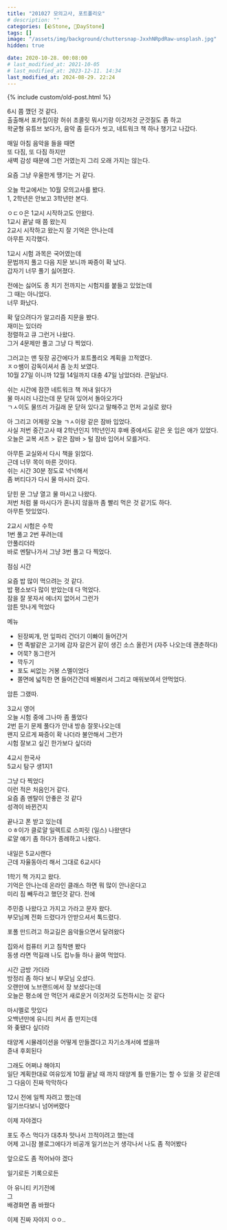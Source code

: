```yaml
---
title: "201027 모의고사, 포트폴리오"
# description: ""
categories: [🪨Stone, 🌱DayStone]
tags: []
image: "/assets/img/background/chuttersnap-JxxhNRpdRaw-unsplash.jpg"
hidden: true

date: 2020-10-28. 00:08:00
# last_modified_at: 2021-10-05
# last_modified_at: 2023-12-11. 14:34
last_modified_at: 2024-08-29. 22:24
---
```


{% include custom/old-post.html %}

6시 쯤 깼던 것 같다.  
출출해서 포카칩이랑 허쉬 초콜릿 뭐시기랑 이것저것 군것질도 좀 하고  
왁굳형 유튜브 보다가, 음악 좀 듣다가 씻고, 네트워크 책 하나 챙기고 나갔다.  

매일 아침 음악을 들을 때면  
또 다짐, 또 다짐 하지만  
새벽 감성 때문에 그런 거였는지 그리 오래 가지는 않는다.  

요즘 그냥 우울한게 땡기는 거 같다.  

오늘 학교에서는 10월 모의고사를 봤다.  
1, 2학년은 안보고 3학년만 본다.  

ㅇㄷㅇ은 1교시 시작하고도 안왔다.  
1교시 끝날 때 쯤 왔는지  
2교시 시작하고 왔는지 잘 기억은 안나는데  
아무튼 지각했다.  

1교시 시험 과목은 국어였는데  
문법까지 풀고 다음 지문 보니까 짜증이 확 났다.  
갑자기 너무 풀기 싫어졌다.  

전에는 싫어도 종 치기 전까지는 시험지를 붙들고 있었는데  
그 때는 아니었다.  
너무 화났다.  

확 덮으려다가 알고리즘 지문을 봤다.  
재미는 있더라  
정렬하고 큐 그런거 나왔다.  
그거 4문제만 풀고 그냥 다 찍었다.  

그러고는 맨 뒷장 공간에다가 포트폴리오 계획을 끄적였다.  
ㅈㅇ쌤이 감독이셔서 좀 눈치 보였다.  
10월 27일 이니까 12월 14일까지 대충 47일 남았더라. 큰일났다.  

쉬는 시간에 잠깐 네트워크 책 꺼내 읽다가  
물 마시러 나갔는데 문 닫혀 있어서 돌아오가다  
ㄱㅅ이도 물뜨러 가길래 문 닫혀 있다고 말해주고 먼저 교실로 왔다  

아 그리고 어제랑 오늘 ㄱㅅ이랑 같은 잠바 입었다.  
사실 저번 중간고사 때 2학년인지 1학년인지 후배 중에서도 같은 옷 입은 애가 있었다.  
오늘은 교복 셔츠 > 같은 잠바 > 털 잠바 입어서 모를거다.  

아무튼 교실와서 다시 책을 읽었다.  
근데 너무 목이 마른 것이다.  
쉬는 시간 30분 정도로 넉넉해서  
좀 버티다가 다시 물 마시러 갔다.  

닫힌 문 그냥 열고 물 마시고 나왔다.  
저번 처럼 물 마시다가 혼나지 않을까 좀 빨리 먹은 것 같기도 하다.  
아무튼 맛있었다.  

2교시 시험은 수학  
1번 풀고 2번 푸려는데  
안풀리더라  
바로 멘탈나가서 그냥 3번 풀고 다 찍었다.  

점심 시간  

요즘 밥 많이 먹으려는 것 같다.  
밥 평소보다 많이 받았는데 다 먹었다.  
잠을 잘 못자서 에너지 없어서 그런가  
암튼 맛나게 먹었다  

메뉴

- 된장찌개, 먼 잎파리 건더기 이빠이 들어간거
- 먼 족발같은 고기에 감자 갈은거 같이 생긴 소스 올린거 (자주 나오는데 괜춘하다)
- 어묵? 동그란거
- 깍두기
- 포도 씨없는 거봉 스멜이었다
- 쫄면에 넓직한 면 들어간건데 배불러서 그리고 매워보여서 안먹었다.

암튼 그랬따.  

3교시 영어  
오늘 시험 중에 그나마 좀 풀었다  
2번 듣기 문제 풀다가 안내 방송 잘못나오는데  
왠지 모르게 짜증이 확 나더라 불안해서 그런가  
시험 잘보고 싶긴 한가보다 싶더라  

4교시 한국사  
5교시 탐구 생1지1  

그냥 다 찍었다  
이런 적은 처음인거 같다.  
요즘 좀 멘탈이 안좋은 것 같다  
성격이 바뀐건지  

끝나고 폰 받고 있는데  
ㅇㅎ이가 클로얄 일렉트로 스피릿 (일스) 나왔댄다  
로얄 얘기 좀 하다가 종례하고 나왔다.  

내일은 5교시랜다  
근데 자율동아리 해서 그대로 6교시다  

1학기 책 가지고 왔다.  
기억은 안나는데 온라인 클래스 하면 뭐 많이 안나온다고  
미리 짐 빼두라고 했던것 같다. 전에  

주민증 나왔다고 가지고 가라고 문자 왔다.  
부모님께 전화 드렸다가 안받으셔서 톡드렸다.  

포폴 만드려고 하교길은 음악들으면서 달려왔다  

집와서 컴퓨터 키고 침착맨 봤다  
동생 라면 먹길래 나도 컵누들 하나 끓여 먹었다.  

시간 금방 가더라  
방정리 좀 하다 보니 부모님 오셨다.  
오랜만에 노브랜드에서 장 보셨다는데  
오늘은 평소에 안 먹던거 새로운거 이것저것 도전하시는 것 같다  

마시멜로 맛있다  
오백년만에 유니티 켜서 좀 만지는데  
와 좆됐다 싶더라  

태양계 시뮬레이션을 어떻게 만들겠다고 자기소개서에 썼을까  
쥰내 후회된다  

그래도 어쩌냐 해야지  
일단 계획한대로 여유있게 10월 끝날 때 까지 태양계 틀 만들기는 할 수 있을 것 같은데  
그 다음이 진짜 막막하다  

12시 전에 일찍 자려고 했는데  
일기쓰다보니 넘어버렸다  

이제 자야겠다  

포도 주스 먹다가 대추차 맛나서 끄적이려고 했는데  
어제 고니잠 블로그에다가 비공개 일기쓰는거 생각나서 나도 좀 적어봤다  

앞으로도 좀 적어놔야 겠다  

일기로든 기록으로든  

아 유니티 키기전에  
그  
배경화면 좀 바꿨다  

이제 진짜 자야지 ㅇㅇ..  
